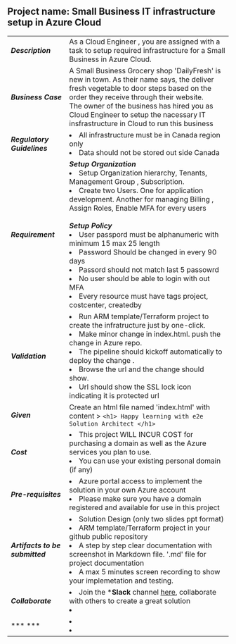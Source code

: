 ## Project name: Small Business IT infrastructure setup in Azure Cloud

|   |   |
|---|---|
|  ***Description*** |  As a Cloud Engineer , you are assigned with a task to setup required infrastructure for a Small Business in Azure Cloud. | 
| ***Business Case***  |  A Small Business Grocery shop 'DailyFresh' is new in town. As their name says, the deliver fresh vegetable to door steps based on the order they receive through their website. <br> The owner of the business has hired you as Cloud Engineer to setup the nacessary IT insfrastructure in Cloud to run this business |
|  ***Regulatory Guidelines*** | <li> All infrastructure must be in Canada region only <li> Data should not be stored out side Canada |
|  ***Requirement*** | ***Setup Organization*** <br> <li> Setup Organization hierarchy, Tenants, Management Group , Subscription. <li> Create two Users. One for application development. Another for managing Billing , Assign Roles, Enable MFA for every users <br><br> ***Setup Policy*** <br> <li> User passpord must be alphanumeric with minimum 15 max 25 length <li> Password Should be changed in every 90 days <li> Passord should not match last 5 passowrd <li> No user should be able to login with out MFA <li> Every resource must have tags project, costcenter, createdby |
| ***Validation***  |  <li> Run ARM template/Terraform project to create the infratructure just by one-click. <li> Make minor change in index.html. push the change in Azure repo. <li> The pipeline should kickoff automatically to deploy the change .<li> Browse the url and the change should show. <li> Url should show the SSL lock icon indicating it is protected url |
| ***Given***  |  Create an html file named 'index.html' with content > ``` <h1> Happy learning with e2e Solution Architect </h1>  ```  |
| ***Cost***  |  <li> This project WILL INCUR COST for purchasing a domain as well as the Azure services you plan to use. <li> You can use your existing personal domain (if any)|
| ***Pre-requisites***  |  <li> Azure portal access to implement the solution in your own Azure account <li> Please make sure you have a domain registered and available for use in this project  |
| ***Artifacts to be submitted***  |  <li> Solution Design (only two slides ppt format)  <li> ARM template/Terraform project in your github public repository <li> A step by step clear documentation with screenshot in Markdown file. '.md' file for project documentation  <li> A max 5 minutes screen recording to show your implemetation and testing. |
| ***Collaborate***  |  <li> Join the ***Slack** channel [here](https://talentdevelop-u8d3237.slack.com/archives/C04KCD5HPC1), collaborate with others to create a great solution <li>  |
| *** ***  |  <li>  <li>  |
  
  
